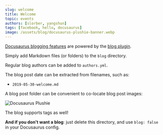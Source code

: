 ```yaml
---
slug: welcome
title: Welcome
topic: events
authors: [slorber, yangshun]
tags: [facebook, hello, docusaurus]
image: /assets/blog/docusaurus-plushie-banner.webp
---
```


[Docusaurus blogging features](https://docusaurus.io/docs/blog) are powered by the [blog plugin](https://docusaurus.io/docs/api/plugins/@docusaurus/plugin-content-blog).

Simply add Markdown files (or folders) to the `blog` directory.

Regular blog authors can be added to `authors.yml`.

The blog post date can be extracted from filenames, such as:

- `2019-05-30-welcome.md`

A blog post folder can be convenient to co-locate blog post images:

![Docusaurus Plushie](/assets/blog/docusaurus-plushie-banner.webp)

The blog supports tags as well!

**And if you don't want a blog**: just delete this directory, and use `blog: false` in your Docusaurus config.
